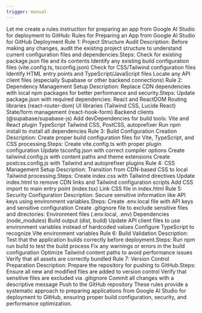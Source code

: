 ```yaml
---
trigger: manual
---
```


Let me create a rules instruction for preparing an app from Google AI Studio for deployment to GitHub:
Rules for Preparing an App from Google AI Studio for GitHub Deployment
Rule 1: Project Structure Audit
Description: Before making any changes, audit the existing project structure to understand current configuration files and dependencies.Steps:
Check for existing package.json file and its contents
Identify any existing build configuration files (vite.config.ts, tsconfig.json)
Check for CSS/Tailwind configuration files
Identify HTML entry points and TypeScript/JavaScript files
Locate any API client files (especially Supabase or other backend connections)
Rule 2: Dependency Management Setup
Description: Replace CDN dependencies with local npm packages for better performance and security.Steps:
Update package.json with required dependencies:
React and ReactDOM
Routing libraries (react-router-dom)
UI libraries (Tailwind CSS, Lucide React)
State/form management (react-hook-form)
Backend clients (@supabase/supabase-js)
Add devDependencies for build tools:
Vite and React plugin
TypeScript
Tailwind CSS, PostCSS, autoprefixer
Run npm install to install all dependencies
Rule 3: Build Configuration Creation
Description: Create proper build configuration files for Vite, TypeScript, and CSS processing.Steps:
Create vite.config.ts with proper plugin configuration
Update tsconfig.json with correct compiler options
Create tailwind.config.js with content paths and theme extensions
Create postcss.config.js with Tailwind and autoprefixer plugins
Rule 4: CSS Management Setup
Description: Transition from CDN-based CSS to local Tailwind processing.Steps:
Create index.css with Tailwind directives
Update index.html to remove CDN links and Tailwind configuration scripts
Add CSS import to main entry point (index.tsx)
Link CSS file in index.html
Rule 5: Security Configuration
Description: Secure sensitive information like API keys using environment variables.Steps:
Create .env.local file with API keys and sensitive configuration
Create .gitignore file to exclude sensitive files and directories:
Environment files (.env.local, .env)
Dependencies (node_modules)
Build output (dist, build)
Update API client files to use environment variables instead of hardcoded values
Configure TypeScript to recognize Vite environment variables
Rule 6: Build Validation
Description: Test that the application builds correctly before deployment.Steps:
Run npm run build to test the build process
Fix any warnings or errors in the build configuration
Optimize Tailwind content paths to avoid performance issues
Verify that all assets are correctly bundled
Rule 7: Version Control Preparation
Description: Prepare the repository for pushing to GitHub.Steps:
Ensure all new and modified files are added to version control
Verify that sensitive files are excluded via .gitignore
Commit all changes with a descriptive message
Push to the GitHub repository
These rules provide a systematic approach to preparing applications from Google AI Studio for deployment to GitHub, ensuring proper build configuration, security, and performance optimization.